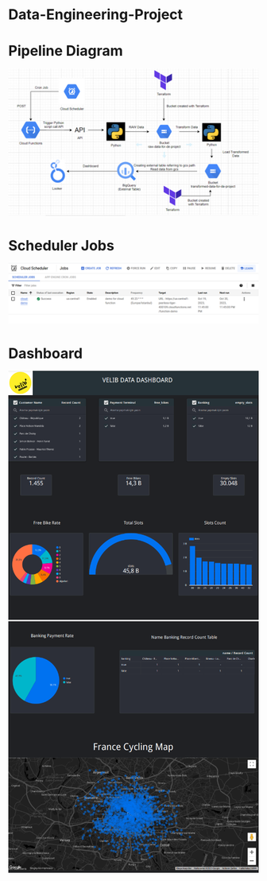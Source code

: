 # Data-Engineering-Project
# Pipeline Diagram
<img src = "img/proje_mimari.png">

# Scheduler Jobs
<img src = "img/cron_job.png">

# Dashboard
<img src = "img/1.png">
<img src = "img/2.png">